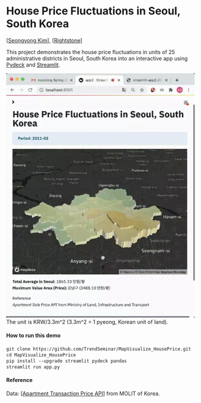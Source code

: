 # House Price Fluctuations in Seoul, South Korea
[[Seongyong Kim](http://syoi92.github.io)], [[Rightstone](https://)]


This project demonstrates the house price fluctuations in units of 25 administrative districts in Seoul, South Korea into an interactive app using [Pydeck](https://deckgl.readthedocs.io/en/latest/) and [Streamlit](https://streamlit.io).


![Making-of Animation](https://raw.githubusercontent.com/TrendSeminar/MapVisualize_HousePrice/main/src/streamlit-app.gif "Making-of Animation")  
The unit is KRW/3.3m^2 (3.3m^2 = 1 pyeong, Korean unit of land).


#### How to run this demo
```
git clone https://github.com/TrendSeminar/MapVisualize_HousePrice.git
cd MapVisualize_HousePrice
pip install --upgrade streamlit pydeck pandas
streamlit run app.py
```


#### Reference
Data: [[Apartment Transaction Price API](https://www.data.go.kr/data/15057511/openapi.do)] from MOLIT of Korea.
